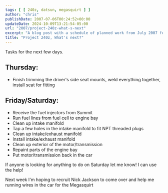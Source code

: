 ```yaml
---
tags: [ [ 240z, datsun, megasquirt ] ]
author: "chris"
publishDate: 2007-07-06T00:24:52+00:00
updateDate: 2024-10-09T13:21:54-05:00
url: "2007/project-240z-what-s-next"
excerpt: "A blog post with a schedule of planned work from July 2007 for the 240z"
title: "Project 240z, What's next?"
---
```


Tasks for the next few days.

## Thursday: 
  - Finish trimming the driver's side seat mounts, weld everything together, install seat for fitting
  
## Friday/Saturday:
  - Receive the fuel injectors from Summit
  - Run fuel lines from fuel cell to engine bay
  - Clean up intake manifold
  - Tap a few holes in the intake manifold to fit NPT threaded plugs
  - Clean up intake/exhaust manifold
  - Install intake/exhaust manifold
  - Clean up exterior of the motor/transmission
  - Repaint parts of the engine bay
  - Put motor/transmission back in the car

If anyone is looking for anything to do on Saturday let me know! I can use the help!

Next week I'm hoping to recruit Nick Jackson to come over and help me running wires in the car for the Megasquirt
